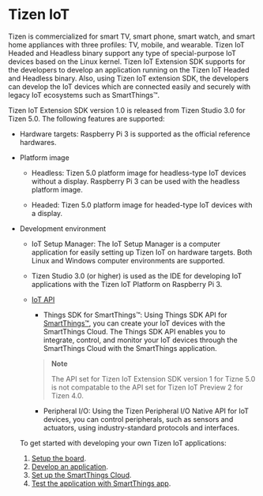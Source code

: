 # Tizen IoT

Tizen is commercialized for smart TV, smart phone, smart watch, and smart home appliances with three profiles: TV, mobile, and wearable. Tizen IoT Headed and Headless binary support any type of special-purpose IoT devices based on the Linux kernel. Tizen IoT Extension SDK supports for the developers to develop an application running on the Tizen IoT Headed and Headless binary. Also, using Tizen IoT extension SDK, the developers can develop the IoT devices which are connected easily and securely with legacy IoT ecosystems such as SmartThings&trade;. 

Tizen IoT Extension SDK version 1.0 is released from Tizen Studio 3.0 for Tizen 5.0. The following features are supported:

-   Hardware targets: Raspberry Pi 3 is supported as the official reference hardwares.

-   Platform image
    -   Headless: Tizen 5.0 platform image for headless-type IoT devices without a display. Raspberry Pi 3 can be used with the headless platform image.

    -   Headed: Tizen 5.0 platform image for headed-type IoT devices with a display. 

-   Development environment

    -   IoT Setup Manager: The IoT Setup Manager is a computer application for easily setting up Tizen IoT on hardware targets. Both Linux and Windows computer environments are supported. 

    -   Tizen Studio 3.0 (or higher) is used as the IDE for developing IoT applications with the Tizen IoT Platform on Raspberry Pi 3.

    -   [IoT API](../guides/iot-api.md)
        -   Things SDK for SmartThings&trade;: Using Things SDK API for [SmartThings&trade;](https://smartthings.developer.samsung.com/), you can create your IoT devices with the SmartThings Cloud. The Things SDK API enables you to integrate, control, and monitor your IoT devices through the SmartThings Cloud with the SmartThings application. 

        > **Note**
        >
        > The API set for Tizen IoT Extension SDK version 1 for Tizne 5.0 is not compatable to the API set for Tizen IoT Preview 2 for Tizen 4.0.

        -   Peripheral I/O: Using the Tizen Peripheral I/O Native API for IoT devices, you can control peripherals, such as sensors and actuators, using industry-standard protocols and interfaces.

    To get started with developing your own Tizen IoT applications:

    1.  [Setup the board](setting-up-board.md).
    2.  [Develop an application](things-app-development-5.0.md).
    3.  [Set up the SmartThings Cloud](things-cloud-setup.md).
    4.  [Test the application with SmartThings app](cloud-app-test.md).

